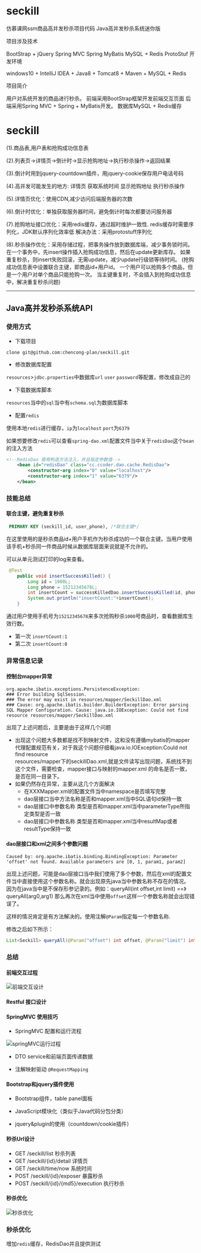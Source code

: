 # seckill
仿慕课网ssm商品高并发秒杀项目代码
Java高并发秒杀系统迷你版


项目涉及技术

BootStrap + jQuery
Spring MVC
Spring
MyBatis
MySQL + Redis
ProtoStuf
开发环境

windows10 + IntelliJ IDEA + Java8 + Tomcat8 + Maven + MySQL + Redis

项目简介

用户对系统开发的商品进行秒杀。 前端采用BootStrap框架开发前端交互页面 后端采用Spring MVC + Spring + MyBatis开发。 数据库MySQL + Redis缓存
# seckill
(1).商品表,用户表和抢购成功信息表

(2).列表页->详情页->倒计时->显示抢购地址->执行秒杀操作->返回结果

(3).倒计时用到jquery-countdown插件，用jquery-cookie保存用户电话号码

(4).高并发可能发生的地方: 详情页 获取系统时间 显示抢购地址 执行秒杀操作

(5).详情页优化：使用CDN,减少访问后端服务器的次数

(6).倒计时优化：单独获取服务器时间，避免倒计时每次都要访问服务器

(7).抢购地址接口优化：采用redis缓存，通过超时维护一致性.
redis缓存时需要序列化，JDK默认序列化效率低
解决办法：采用protostuff序列化

(8).秒杀操作优化：采用存储过程，把事务操作放到数据库端，减少事务锁时间。
在一个事务中，先insert操作插入抢购成功信息，然后在update更新库存。
如果重复秒杀，则insert失败回滚，无需update，减少update行级锁等待时间。
(抢购成功信息表中设置联合主键，即商品id+用户id。
一个用户可以抢购多个商品，但是一个用户对单个商品只能抢购一次。
当主键重复时，不会插入到抢购成功信息中，解决重复秒杀问题)






----------------------------------
## Java高并发秒杀系统API

### 使用方式

+ 下载项目 

`clone git@github.com:chencong-plan/seckill.git`

+ 修改数据库配置

`resources`>`jdbc.properties`中数据库`url` `user`  `password`等配置，修改成自己的

+ 下载数据库脚本

`resources`当中的`sql`当中有`schema.sql`为数据库脚本

+ 配置`redis`

使用本地`redis`进行缓存，`ip`为`localhost` `port`为`6379`

如果想要修改`redis`可以查看`spring-dao.xml`配置文件当中关于`redisDao`这个`bean`的注入方法
```xml
<!--RedisDao 使用构造方法注入，并且指定参数值-->
    <bean id="redisDao" class="cc.ccoder.dao.cache.RedisDao">
        <constructor-arg index="0" value="localhost"/>
        <constructor-arg index="1" value="6379"/>
    </bean>
```


### 技能总结

#### 联合主键，避免重复秒杀
```sql
 PRIMARY KEY (seckill_id, user_phone), /*联合主键*/
```
在这里使用的是秒杀商品id+用户手机作为秒杀成功的一个联合主键。当用户使用该手机+秒杀同一件商品时候从数据库层面来说就是不允许的。

可以从单元测试打印的log来查看。
```java
 @Test
    public void insertSuccessKilled() {
        Long id = 1000L;
        Long phone = 15212345678L;
        int insertCount = successKilledDao.insertSuccessKilled(id, phone);
        System.out.println("insertCount:"+insertCount);
    }
```
通过用户使用手机号为`15212345678`来多次抢购秒杀`1000`号商品时，查看数据库生效行数。
- 第一次 `insertCount:1`
- 第二次 `insertCount:0`

### 异常信息记录

#### 控制台mapper异常

```log
org.apache.ibatis.exceptions.PersistenceException:   
### Error building SqlSession.  
### The error may exist in resources/mapper/SeckillDao.xml  
### Cause: org.apache.ibatis.builder.BuilderException: Error parsing SQL Mapper Configuration. Cause: java.io.IOException: Could not find resource resources/mapper/SeckillDao.xml   
```
出现了上述问题后，主要是由于这样几个问题
- 出现这个问题大多数都是找不到映射文件，这和没有遵循mybatis的mapper代理配置规范有关，对于我这个问题仔细看java.io.IOException:Could not find resource   
  resources/mapper下的seckillDao.xml,就是文件读写出现问题，系统找不到这个文件，需要检查，mapper接口与映射的mapper.xml 的命名是否一致，是否在同一目录下。  
- 如果仍然存在异常，主要从这几个方面解决
  + 在XXXMapper.xml的配置文件当中namespace是否填写完整
  + dao层接口当中方法名称是否和mapper.xml当中SQL语句id保持一致
  + dao层接口中参数名称 类型是否和mapper.xml当中parameterType所指定类型是否一致
  + dao层接口中参数名称 类型是否和mapper.xml当中resultMap或者resultType保持一致

#### dao层接口和xml之间多个参数问题
```log
Caused by: org.apache.ibatis.binding.BindingException: Parameter 'offset' not found. Available parameters are [0, 1, param1, param2]
```
出现上述问题，可能是dao层接口当中我们使用了多个参数，然后在xml的配置文件当中直接使用这个参数名称。就会出现原先java当中参数名称不存在的情况。
因为在java当中是不保存形参记录的。例如：queryAll(int offset,int limit) ==》 queryAll(arg0,arg1) 那么再次在xml当中使用`offset`这样一个参数名称就会出现错误了。

这样的情况肯定是有方法解决的。使用注解`@Param`指定每一个参数名称.

修改之后如下所示：
```java
List<Seckill> queryAll(@Param("offset") int offset, @Param("limit") int limit);
```

### 总结

#### 前端交互过程

![前端交互设计](http://osal57kgi.bkt.clouddn.com/jiaohusheji.png)


#### Restful 接口设计


#### SpringMVC 使用技巧

- SpringMVC 配置和运行流程

![springMVC运行过程](http://osal57kgi.bkt.clouddn.com/springMVC.png)

- DTO service和前端页面传递数据

- 注解映射驱动 `@RequestMapping`

#### Bootstrap和jquery插件使用

- Bootstrap组件，table panel面板

- JavaScript模块化（类似于Java代码分包分类）

- jquery&plugin的使用（countdown/cookie插件）

#### 秒杀Url设计

- GET /seckill/list 秒杀列表
- GET /seckill/{id}/detail 详情页
- GET /seckill/time/now  系统时间
- POST /seckill/{id}/exposer 暴露秒杀
- POST /seckill/{id}/{md5}/execution  执行秒杀

#### 秒杀优化

![秒杀优化](http://osal57kgi.bkt.clouddn.com/youhua.png)


### 秒杀优化

增加`redis`缓存，RedisDao并且提供测试




